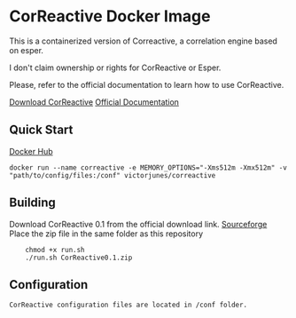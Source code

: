 # CorReactive Docker Image
This is a containerized version of Correactive, a correlation engine based on esper.

I don't claim ownership or rights for CorReactive or Esper.

Please, refer to the official documentation to learn how to use CorReactive.

[Download CorReactive](https://sourceforge.net/projects/correactive/)
[Official Documentation](https://sourceforge.net/p/correactive/wiki/FAQ/)

## Quick Start
[Docker Hub](https://hub.docker.com/r/victorjunes/correactive/)

```
docker run --name correactive -e MEMORY_OPTIONS="-Xms512m -Xmx512m" -v "path/to/config/files:/conf" victorjunes/correactive
```

## Building
Download CorReactive 0.1 from the official download link. [Sourceforge](https://sourceforge.net/projects/correactive/)
Place the zip file in the same folder as this repository
```
    chmod +x run.sh
    ./run.sh CorReactive0.1.zip
```

## Configuration
    CorReactive configuration files are located in /conf folder.